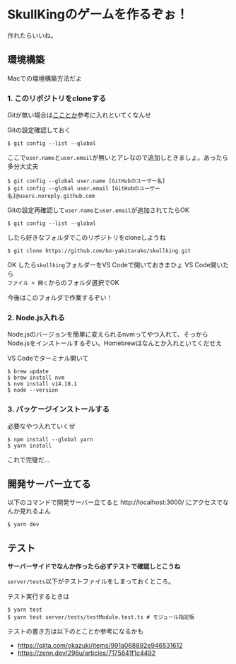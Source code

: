 # SkullKingのゲームを作るぞぉ！
作れたらいいね。

## 環境構築
Macでの環境構築方法だよ

### 1. このリポジトリをcloneする
Gitが無い場合は[こことか](https://tracpath.com/bootcamp/git-install-to-mac.html)参考に入れといてくなんせ

Gitの設定確認しておく
```shell
$ git config --list --global
```
ここで`user.name`と`user.email`が無いとアレなので追加しときましょ。あったら多分大丈夫

```shell
$ git config --global user.name [GitHubのユーザー名]
$ git config --global user.email [GitHubのユーザー名]@users.noreply.github.com
```

Gitの設定再確認して`user.name`と`user.email`が追加されてたらOK
```shell
$ git config --list --global
```

したら好きなフォルダでこのリポジトリをcloneしようね
```shell
$ git clone https://github.com/bo-yakitarako/skullking.git
```

OK
したら`skullking`フォルダーをVS Codeで開いておきまひょ
VS Code開いたら<br>
`ファイル > 開く`からのフォルダ選択でOK

今後はこのフォルダで作業するぞい！

### 2. Node.js入れる
Node.jsのバージョンを簡単に変えられるnvmってやつ入れて、そっからNode.jsをインストールするぞい。Homebrewはなんとか入れといてくだせえ

VS Codeでターミナル開いて

```shell
$ brew update
$ brew install nvm
$ nvm install v14.18.1
$ node --version
```

### 3. パッケージインストールする
必要なやつ入れていくぜ

```shell
$ npm install --global yarn
$ yarn install
```

これで完璧だ...

## 開発サーバー立てる
以下のコマンドで開発サーバー立てると http://localhost:3000/ にアクセスでなんか見れるよん

```shell
$ yarn dev
```

## テスト
**サーバーサイドでなんか作ったら必ずテストで確認しとこうね**

`server/tests`以下がテストファイルをしまっておくところ。

テスト実行するときは

```shell
$ yarn test
$ yarn test server/tests/testModule.test.ts # モジュール指定版
```

テストの書き方は以下のとことか参考になるかも
- https://qiita.com/okazuki/items/991a068892e946531612
- https://zenn.dev/296u/articles/7175641f1c4492
